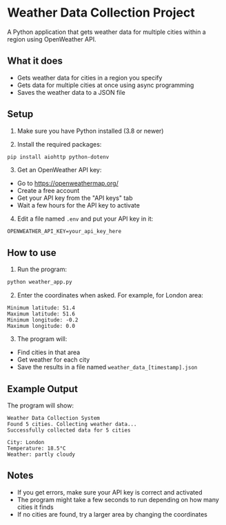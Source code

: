 # Weather Data Collection Project

A Python application that gets weather data for multiple cities within a region using OpenWeather API.

## What it does
- Gets weather data for cities in a region you specify
- Gets data for multiple cities at once using async programming
- Saves the weather data to a JSON file

## Setup

1. Make sure you have Python installed (3.8 or newer)

2. Install the required packages:
```bash
pip install aiohttp python-dotenv
```

3. Get an OpenWeather API key:
- Go to https://openweathermap.org/
- Create a free account
- Get your API key from the "API keys" tab
- Wait a few hours for the API key to activate

4. Edit a file named `.env` and put your API key in it:
```
OPENWEATHER_API_KEY=your_api_key_here
```

## How to use

1. Run the program:
```bash
python weather_app.py
```

2. Enter the coordinates when asked. For example, for London area:
```
Minimum latitude: 51.4
Maximum latitude: 51.6
Minimum longitude: -0.2
Maximum longitude: 0.0
```

3. The program will:
- Find cities in that area
- Get weather for each city
- Save the results in a file named `weather_data_[timestamp].json`

## Example Output

The program will show:
```
Weather Data Collection System
Found 5 cities. Collecting weather data...
Successfully collected data for 5 cities

City: London
Temperature: 18.5°C
Weather: partly cloudy
```

## Notes
- If you get errors, make sure your API key is correct and activated
- The program might take a few seconds to run depending on how many cities it finds
- If no cities are found, try a larger area by changing the coordinates
